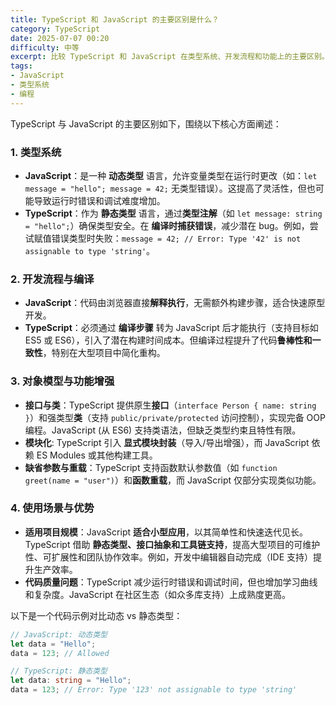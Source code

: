 ```yaml
---
title: TypeScript 和 JavaScript 的主要区别是什么？
category: TypeScript
date: 2025-07-07 00:20
difficulty: 中等
excerpt: 比较 TypeScript 和 JavaScript 在类型系统、开发流程和功能上的主要区别。
tags:
- JavaScript
- 类型系统
- 编程
---
```

TypeScript 与 JavaScript 的主要区别如下，围绕以下核心方面阐述：

### 1. 类型系统

- **JavaScript**：是一种 **动态类型** 语言，允许变量类型在运行时更改（如：`let message = "hello"; message = 42;` 无类型错误）。这提高了灵活性，但也可能导致运行时错误和调试难度增加。  
- **TypeScript**：作为 **静态类型** 语言，通过**类型注解**（如 `let message: string = "hello";`）确保类型安全。在 **编译时捕获错误**，减少潜在 bug。例如，尝试赋值错误类型时失败：`message = 42; // Error: Type '42' is not assignable to type 'string'`。

### 2. 开发流程与编译

- **JavaScript**：代码由浏览器直接**解释执行**，无需额外构建步骤，适合快速原型开发。  
- **TypeScript**：必须通过 **编译步骤** 转为 JavaScript 后才能执行（支持目标如 ES5 或 ES6），引入了潜在构建时间成本。但编译过程提升了代码**鲁棒性和一致性**，特别在大型项目中简化重构。

### 3. 对象模型与功能增强

- **接口与类**：TypeScript 提供原生**接口**（`interface Person { name: string }`）和强类型**类**（支持 `public/private/protected` 访问控制），实现完备 OOP 编程。JavaScript (从 ES6) 支持类语法，但缺乏类型约束且特性有限。  
- **模块化**: TypeScript 引入 **显式模块封装**（导入/导出增强），而 JavaScript 依赖 ES Modules 或其他构建工具。  
- **缺省参数与重载**：TypeScript 支持函数默认参数值（如 `function greet(name = "user")`）和**函数重载**，而 JavaScript 仅部分实现类似功能。

### 4. 使用场景与优势

- **适用项目规模**：JavaScript **适合小型应用**，以其简单性和快速迭代见长。TypeScript 借助 **静态类型、接口抽象和工具链支持**，提高大型项目的可维护性、可扩展性和团队协作效率。例如，开发中编辑器自动完成（IDE 支持）提升生产效率。  
- **代码质量问题**：TypeScript 减少运行时错误和调试时间，但也增加学习曲线和复杂度。JavaScript 在社区生态（如众多库支持）上成熟度更高。

以下是一个代码示例对比动态 vs 静态类型：
```typescript
// JavaScript: 动态类型
let data = "Hello";
data = 123; // Allowed

// TypeScript: 静态类型
let data: string = "Hello";
data = 123; // Error: Type '123' not assignable to type 'string'
```
